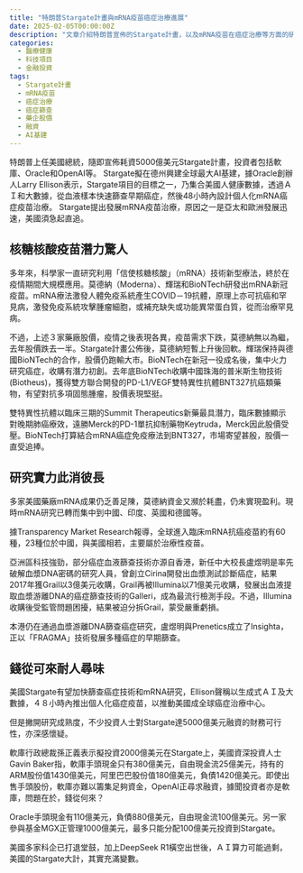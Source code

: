 ```yaml
---
title: "特朗普Stargate計畫與mRNA疫苗癌症治療進展"
date: 2025-02-05T00:00:00Z
description: "文章介紹特朗普宣佈的Stargate計畫，以及mRNA疫苗在癌症治療等方面的研究進展、藥企股價表現和計畫融資可行性。"
categories:
  - 醫療健康
  - 科技項目
  - 金融投資
tags:
  - Stargate計畫
  - mRNA疫苗
  - 癌症治療
  - 癌症篩查
  - 藥企股價
  - 融資
  - AI基建
---
```


特朗普上任美國總統，隨即宣佈耗資5000億美元Stargate計畫，投資者包括軟庫、Oracle和OpenAI等。
Stargate擬在德州興建全球最大AI基建，據Oracle創辦人Larry Ellison表示，Stargate項目的目標之一，乃集合美國人健康數據，透過ＡＩ和大數據，從血液樣本快速篩查早期癌症，然後48小時內設計個人化mRNA癌症疫苗治療。
Stargate提出發展mRNA疫苗治療，原因之一是亞太和歐洲發展迅速，美國須急起直追。

## 核糖核酸疫苗潛力驚人
多年來，科學家一直研究利用「信使核糖核酸」（mRNA）技術新型療法，終於在疫情期間大規模應用。莫德納（Moderna）、輝瑞和BioNTech研發出mRNA新冠疫苗。mRNA療法激發人體免疫系統產生COVID－19抗體，原理上亦可抗癌和罕見病，激發免疫系統攻擊腫瘤細胞，或補充缺失或功能異常蛋白質，從而治療罕見病。

不過，上述３家藥廠股價，疫情之後表現各異，疫苗需求下跌，莫德納無以為繼，去年股價跌去一半。Stargate計畫公佈後，莫德納短暫上升後回軟。輝瑞保持與德國BioNTech的合作，股價仍跑輸大市。BioNTech在新冠一役成名後，集中火力研究癌症，收購有潛力初創。去年底BioNTech收購中國珠海的普米斯生物技術(Biotheus)，獲得雙方聯合開發的PD-L1/VEGF雙特異性抗體BNT327抗癌類藥物，有望對抗多項固態腫瘤，股價表現堅挺。

雙特異性抗體以臨床三期的Summit Therapeutics新藥最具潛力，臨床數據顯示對晚期肺癌療效，遠勝Merck的PD-1單抗抑制藥物Keytruda，Merck因此股價受壓。BioNTech打算結合mRNA癌症免疫療法到BNT327，市場寄望甚殷，股價一直受追捧。

## 研究實力此消彼長
多家美國藥廠mRNA成果仍乏善足陳，莫德納資金又瀕於耗盡，仍未實現盈利。現時mRNA研究已轉而集中到中國、印度、英國和德國等。

據Transparency Market Research報導，全球進入臨床mRNA抗癌疫苗約有60種，23種位於中國，與美國相若，主要屬於治療性疫苗。

亞洲區科技強勁，部分癌症血液篩查技術亦源自香港，新任中大校長盧煜明是率先破解血漿DNA密碼的研究人員，曾創立Cirina開發出血漿測試診斷癌症，結果2017年獲Grail以3億美元收購，Grail再被Illumina以71億美元收購，發展出血液提取血漿游離DNA的癌症篩查技術的Galleri，成為最流行檢測手段。不過，Illumina收購後受監管問題困擾，結果被迫分拆Grail，蒙受嚴重虧損。

本港仍在通過血漿游離DNA篩查癌症研究，盧煜明與Prenetics成立了Insighta，正以「FRAGMA」技術發展多種癌症的早期篩查。

## 錢從可來耐人尋味
美國Stargate有望加快篩查癌症技術和mRNA研究，Ellison聲稱以生成式ＡＩ及大數據，４８小時內推出個人化癌症疫苗，以推動美國成全球癌症治療中心。

但是撇開研究成熟度，不少投資人士對Stargate達5000億美元融資的財務可行性，亦深感懷疑。

軟庫行政總裁孫正義表示擬投資2000億美元在Stargate上，美國資深投資人士Gavin Baker指，軟庫手頭現金只有380億美元，自由現金流25億美元，持有的ARM股份值1430億美元，阿里巴巴股份值180億美元，負債1420億美元。即使出售手頭股份，軟庫亦難以籌集足夠資金，OpenAI正尋求融資，據聞投資者亦是軟庫，問題在於，錢從何來？

Oracle手頭現金有110億美元，負債880億美元，自由現金流100億美元。另一家參與基金MGX正管理1000億美元，最多只能分配100億美元投資到Stargate。

美國多家科企已打退堂鼓，加上DeepSeek R1橫空出世後，ＡＩ算力可能過剩，美國的Stargate大計，其實充滿變數。
